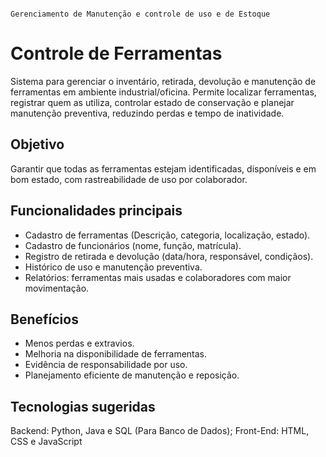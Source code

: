                                                                     Gerenciamento de Manutenção e controle de uso e de Estoque


# Controle de Ferramentas

Sistema para gerenciar o inventário, retirada, devolução e manutenção de ferramentas em ambiente industrial/oficina. Permite localizar ferramentas, registrar quem as utiliza, controlar estado de conservação e planejar manutenção preventiva, reduzindo perdas e tempo de inatividade.

## Objetivo
Garantir que todas as ferramentas estejam identificadas, disponíveis e em bom estado, com rastreabilidade de uso por colaborador.

## Funcionalidades principais
- Cadastro de ferramentas (Descrição, categoria, localização, estado).
- Cadastro de funcionários (nome, função, matrícula).
- Registro de retirada e devolução (data/hora, responsável, condiçãos).
- Histórico de uso e manutenção preventiva.
- Relatórios: ferramentas mais usadas e colaboradores com maior movimentação.

## Benefícios
- Menos perdas e extravios.
- Melhoria na disponibilidade de ferramentas.
- Evidência de responsabilidade por uso.
- Planejamento eficiente de manutenção e reposição.

## Tecnologias sugeridas
Backend: Python, Java e SQL (Para Banco de Dados); Front-End: HTML, CSS e JavaScript